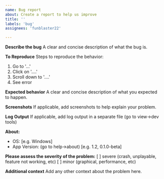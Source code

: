 ```yaml
---
name: Bug report
about: Create a report to help us improve
title: ''
labels: 'bug'
assignees: 'funblaster22'

---
```


**Describe the bug**
A clear and concise description of what the bug is.

**To Reproduce**
Steps to reproduce the behavior:
1. Go to '...'
2. Click on '....'
3. Scroll down to '....'
4. See error

**Expected behavior**
A clear and concise description of what you expected to happen.

**Screenshots**
If applicable, add screenshots to help explain your problem.

**Log Output**
If applicable, add log output in a separate file (go to view->dev tools)

**About:**
 - OS: [e.g. Windows]
 - App Version: (go to help->about) [e.g. 1.2, 0.1.0-beta]

**Please assess the severity of the problem:**
[ ] severe (crash, unplayable, feature not working, etc)
[ ] minor (graphical, performance, etc)

**Additional context**
Add any other context about the problem here.
